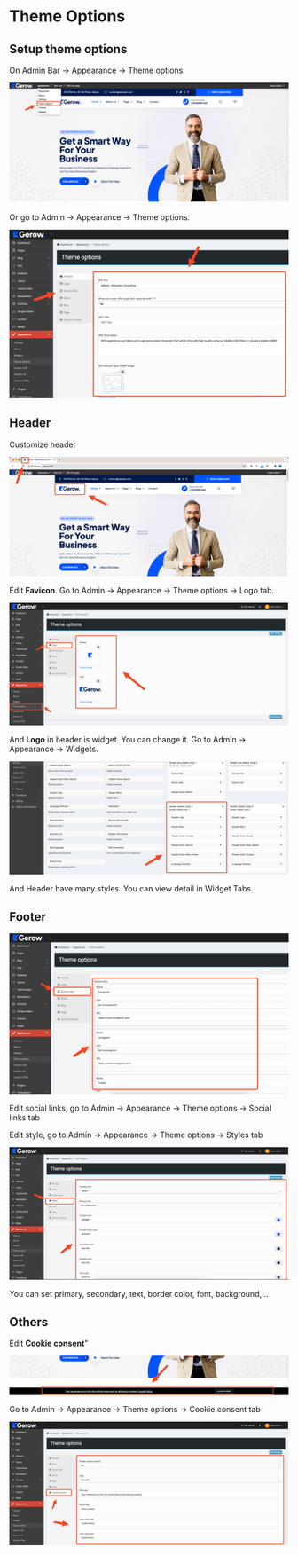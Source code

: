 # Theme Options

## Setup theme options

On Admin Bar -> Appearance -> Theme options.

![](./images/theme-options/1.png)

Or go to Admin -> Appearance -> Theme options.

![](./images/theme-options/2.png)

## Header

Customize header

![](./images/theme-options/3.png)

Edit **Favicon**. Go to Admin -> Appearance -> Theme options -> Logo tab.

![](./images/theme-options/4.png)

And **Logo** in header is widget. You can change it. Go to Admin -> Appearance -> Widgets.

![](./images/widgets/10.png)

And Header have many styles. You can view detail in Widget Tabs.

## Footer

![](./images/theme-options/5.png)

Edit social links, go to Admin -> Appearance -> Theme options -> Social links tab

Edit style, go to Admin -> Appearance -> Theme options -> Styles tab

![](./images/theme-options/6.png)

You can set primary, secondary, text, border color, font, background,...

## Others

Edit **Cookie consent**"

![](./images/theme-options/7.png)

Go to Admin -> Appearance -> Theme options -> Cookie consent tab

![](./images/theme-options/8.png)